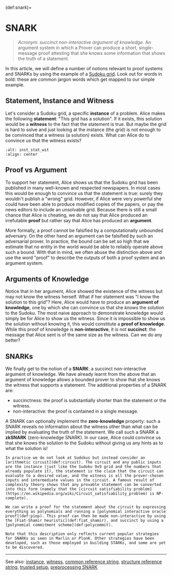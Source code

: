 (def:snark)=
# SNARK
> *Acronym: succinct non-interactive argument of knowledge.* An argument system in which a Prover can produce a short, single-message proof attesting that she knows some information that shows the truth of a statement.

In this article, we will define a number of notions relevant to proof systems and SNARKs by using the example of a [Sudoku grid](https://en.wikipedia.org/wiki/Sudoku). Look out for words in bold: these are common jargon words which get mapped to our simple example.

## Statement, Instance and Witness
Let's consider a Sudoku grid, a specific **instance** of a problem. Alice makes the following **statement**: "This grid has a solution". If it exists, this solution would be a **witness** to the fact that the statement is true. But maybe the grid is hard to solve and just looking at the instance (the grid) is not enough to be convinced that a witness (a solution) exists. What can Alice do to convince us that the witness exists?

```{image} ../images/inst_stat_wit.png
:alt: inst_stat_wit
:align: center
```

## Proof vs Argument
To support her statement, Alice shows us that the Sudoku grid has been published in many well-known and respected newspapers. In most cases this would be enough to convince us that the statement is true: surely they wouldn't publish a "wrong" grid. However, if Alice were very powerful she could have been able to produce modified copies of the papers, or pay the news editors to include an unsolvable grid. Because there is still a small chance that Alice is cheating, we do not say that Alice produced an irrefutable **proof** but rather say that Alice has produced an **argument**.

More formally, a proof cannot be falsified by a computationally unbounded adversary. On the other hand an argument can be falsified by such an adversarial prover. In practice, the bound can be set so high that we estimate that no entity in the world would be able to reliably operate above such a bound. With that in mind, we often abuse the distinction above and use the word "proof" to describe the outputs of both a proof system and an argument system.

## Arguments of Knowledge
Notice that in her argument, Alice showed the existence of the witness but may not know the witness herself. What if her statement was "I know the solution to this grid"? Here, Alice would have to produce an **argument of knowledge**, one by which she can convince us that she *knows* the solution to the Sudoku. The most naive approach to demonstrate knowledge would simply be for Alice to show us the witness. Since it is impossible to show us the solution without knowing it, this would constitute  a **proof of knowledge**. While this proof of knowledge is **non-interactive**, it is not **succinct**: the message that Alice sent is of the same size as the witness. Can we do any better?

## SNARKs
We finally get to the notion of a **SNARK**: a succinct non-interactive argument of knowledge. We have already learnt from the above that an argument of knowledge allows a bounded prover to show that she knows the witness that supports a statement. The additional properties of a SNARK are:
- succinctness: the proof is substantially shorter than the statement or the witness.
- non-interactive: the proof is contained in a single message.

A SNARK can optionally implement the **zero-knowledge** property: such a SNARK reveals no information about the witness other than what can be implied by evaluating the truth of the statement. We call such a SNARK a **zkSNARK** (zero-knowledge SNARK). In our case, Alice could convince us that she knows the solution to the Sudoku without giving us any hints as to what the solution is!


```{admonition} SNARKs in Practice [Advanced]
In practice we do not look at Sudokus but instead consider an [arithmetic circuit](def:circuit). The circuit and any public inputs are the instance (just like the Sudoku 9x9 grid and the numbers that already populate it), the statement is the claim that the circuit can evaluate to a desired value, and the witness is all the prover-chosen inputs and intermediate values in the circuit. A famous result of complexity theory shows that any provable statement can be converted into this form (namely that the [circuit satisfiability problem](https://en.wikipedia.org/wiki/Circuit_satisfiability_problem) is NP-complete).

We can write a proof for the statement about the circuit by expressing everything as polynomials and running a [polynomial interactive oracle proof](def:piop). This proof can then be made non-interactive by using the [Fiat-Shamir heuristic](def:fiat_shamir), and succinct by using a [polynomial commitment scheme](def:polycommit).

Note that this description only reflects current popular strategies for SNARKs as seen in Marlin or PlonK. Other strategies have been developed, such as those employed in building STARKs, and some are yet to be discovered.
```

---

See also: [instance](def:instance), [witness](def:witness), [common reference string](def:crs), [structure reference string](def:srs), [trusted setup](def:trustedsetup), [preprocessing SNARK](def:presnark)